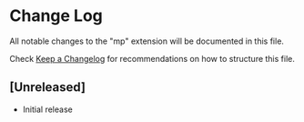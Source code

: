 # Change Log

All notable changes to the "mp" extension will be documented in this file.

Check [Keep a Changelog](http://keepachangelog.com/) for recommendations on how to structure this file.

## [Unreleased]

- Initial release
